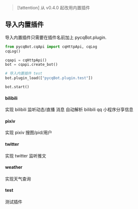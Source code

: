 > [!attention]
> 从 v0.4.0 起改用内置插件

## 导入内置插件

导入内置插件只需要在插件名前加上 pycqBot.plugin.

```python
from pycqBot.cqApi import cqHttpApi, cqLog
cqLog()

cqapi = cqHttpApi()
bot = cqapi.create_bot()

# 导入内置插件 test
bot.plugin_load(["pycqBot.plugin.test"])

bot.start()
```

#### bilibili

实现 bilibili 监听动态/直播 消息 自动解析 bilibili qq 小程序分享信息

#### pixiv

实现 pixiv 搜图/pid/用户

#### twitter

实现 twitter 监听推文

#### weather

实现天气查询

#### test

测试插件